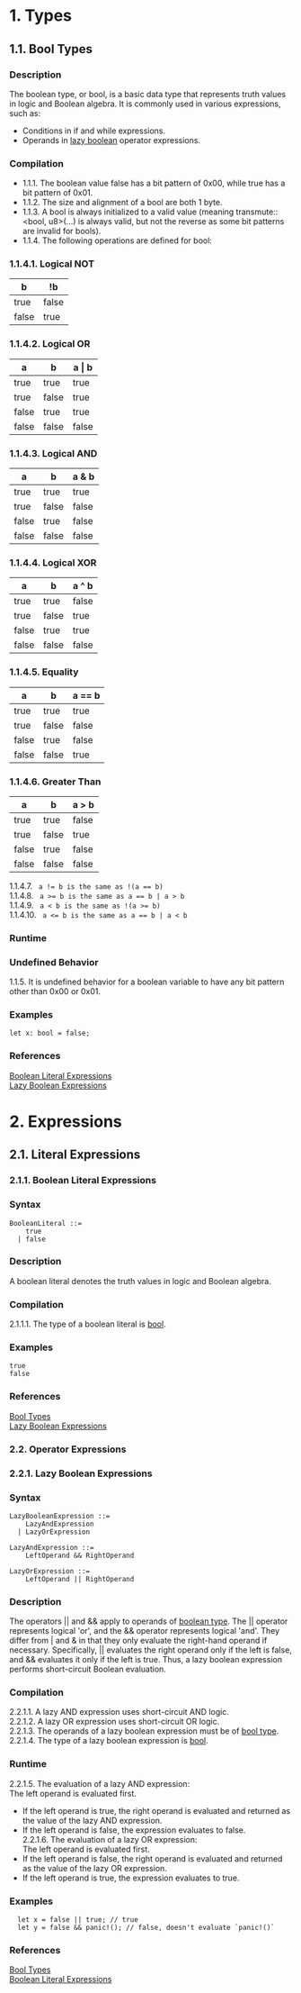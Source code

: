 # 1. Types
## 1.1. Bool Types <a name="1.1."></a>
### Description

The boolean type, or bool, is a basic data type that represents truth values in logic and Boolean algebra. It is commonly used in various expressions, such as:
- Conditions in if and while expressions.
- Operands in [lazy boolean](#2.2.1.) operator expressions. 

### Compilation
- 1.1.1. The boolean value false has a bit pattern of 0x00, while true has a bit pattern of 0x01.
- 1.1.2. The size and alignment of a bool are both 1 byte.
- 1.1.3. A bool is always initialized to a valid value (meaning transmute::<bool, u8>(...) is always valid, but not the reverse as some bit patterns are invalid for bools).
- 1.1.4. The following operations are defined for bool:

### 1.1.4.1. Logical NOT 

| b     | !b    |
|-------|-------|
| true  | false |
| false | true  |


### 1.1.4.2. Logical OR 

| a     | b     | a \| b |
|-------|-------|--------|
| true  | true  | true   |
| true  | false | true   |
| false | true  | true   |
| false | false | false  |


### 1.1.4.3. Logical AND 

| a     | b     | a & b  |
|-------|-------|--------|
| true  | true  | true   |
| true  | false | false  |
| false | true  | false  |
| false | false | false  |

### 1.1.4.4. Logical XOR

| a     | b     | a ^ b  |
|-------|-------|--------|
| true  | true  | false  |
| true  | false | true   |
| false | true  | true   |
| false | false | false  |

### 1.1.4.5. Equality

| a     | b     | a == b |
|-------|-------|--------|
| true  | true  | true   |
| true  | false | false  |
| false | true  | false  |
| false | false | true   |


### 1.1.4.6. Greater Than

| a     | b     | a > b  |
|-------|-------|--------|
| true  | true  | false  |
| true  | false | true   |
| false | true  | false  |
| false | false | false  |

1.1.4.7. ` a != b is the same as !(a == b)` \
1.1.4.8. ` a >= b is the same as a == b | a > b` \
1.1.4.9. ` a < b is the same as !(a >= b)` \
1.1.4.10. ` a <= b is the same as a == b | a < b`



### Runtime


### Undefined Behavior
1.1.5. It is undefined behavior for a boolean variable to have any bit pattern other than 0x00 or 0x01.


### Examples
`
  let x: bool = false;
`

### References
[Boolean Literal Expressions](#2.1.1.) \
[Lazy Boolean Expressions](#2.2.1.)



# 2. Expressions
## 2.1. Literal Expressions
### 2.1.1. Boolean Literal Expressions <a name="2.1.1."></a>


### Syntax
   <a name="boolean-literal-syntax"></a>
    
    BooleanLiteral ::= 
        true 
      | false 

### Description
A boolean literal denotes the truth values in logic and Boolean algebra.

### Compilation
2.1.1.1. The type of a boolean literal is [bool](#1.1.).

### Examples
`
  true
` \
`
  false
`

### References
[Bool Types](#1.1.) \
[Lazy Boolean Expressions](#2.2.1.)







### 2.2. Operator Expressions
### 2.2.1. Lazy Boolean Expressions <a name="2.2.1."></a>

### Syntax
   <a name="lazy-boolean-expression-syntax"></a>

    LazyBooleanExpression ::= 
        LazyAndExpression
      | LazyOrExpression

    LazyAndExpression ::= 
        LeftOperand && RightOperand

    LazyOrExpression ::= 
        LeftOperand || RightOperand


### Description
The operators || and && apply to operands of [boolean type](#1.1.). The || operator represents logical 'or', and the && operator represents logical 'and'. They differ from | and & in that they only evaluate the right-hand operand if necessary. Specifically, || evaluates the right operand only if the left is false, and && evaluates it only if the left is true. Thus, a lazy boolean expression performs short-circuit Boolean evaluation.



### Compilation
2.2.1.1. A lazy AND expression uses short-circuit AND logic. \
2.2.1.2. A lazy OR expression uses short-circuit OR logic. \
2.2.1.3. The operands of a lazy boolean expression must be of [bool type](#1.1.). \
2.2.1.4. The type of a lazy boolean expression is [bool](#1.1.).



### Runtime
2.2.1.5. The evaluation of a lazy AND expression: \
The left operand is evaluated first. 
- If the left operand is true, the right operand is evaluated and returned as the value of the lazy AND expression.
- If the left operand is false, the expression evaluates to false. \
2.2.1.6. The evaluation of a lazy OR expression: \
The left operand is evaluated first. 
- If the left operand is false, the right operand is evaluated and returned as the value of the lazy OR expression.
- If the left operand is true, the expression evaluates to true.

### Examples
```
  let x = false || true; // true 
  let y = false && panic!(); // false, doesn't evaluate `panic!()` 
```

### References
[Bool Types](#1.1.) \
[Boolean Literal Expressions](#2.1.1.) 